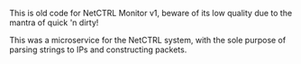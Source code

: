 This is old code for NetCTRL Monitor v1, beware of its low quality due to the mantra of quick 'n dirty!

This was a microservice for the NetCTRL system, with the sole purpose of parsing strings to IPs and constructing packets.
